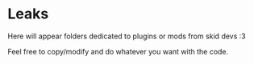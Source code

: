 # Leaks
Here will appear folders dedicated to plugins or mods from skid devs :3

Feel free to copy/modify and do whatever you want with the code.
